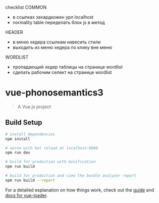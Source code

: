 checklist
COMMON
- в ссылках захардкожен урл localhost
- normality table переделать блок js в метод

HEADER
- в меню хедера ссылкам навесить стили
- выходить из меню хедера по клику вне меню

WORDLIST
- пропадающий хедер таблицы на странице wordlist
- сделать рабочим селект на странице wordlist



# vue-phonosemantics3

> A Vue.js project

## Build Setup

``` bash
# install dependencies
npm install

# serve with hot reload at localhost:8080
npm run dev

# build for production with minification
npm run build

# build for production and view the bundle analyzer report
npm run build --report
```

For a detailed explanation on how things work, check out the [guide](http://vuejs-templates.github.io/webpack/) and [docs for vue-loader](http://vuejs.github.io/vue-loader).
